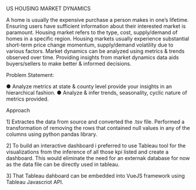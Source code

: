US HOUSING MARKET DYNAMICS

A home is usually the expensive purchase a person makes in one’s lifetime. Ensuring users have
sufficient information about their interested market is paramount. Housing market refers to the type,
cost, supply/demand of homes in a specific region. Housing markets usually experience substantial
short-term price change momentum, supply/demand volatility due to various factors. Market
dynamics can be analyzed using metrics & trends observed over time. Providing insights from market
dynamics data aids buyers/sellers to make better & informed decisions.

Problem Statement:

● Analyze metrics at state & county level provide your insights in an hierarchical fashion.
● Analyze & infer trends, seasonality, cyclic nature of metrics provided.

Approach

1] Extractes the data from source and converted the .tsv file. Performed a transformation of removing the rows that contained null values in any of the columns using python pandas library.
  
2] To build an interactive dashboard i preferred to use Tableau tool for the visualizations from the inference of all those kpi listed and create a dashboard. This would eliminate the need for an 
externak database for now as the data file can be directly used in tableau.
    
3] That Tableau dahboard can be embedded into VueJS framework using Tableau Javascriot API. 
